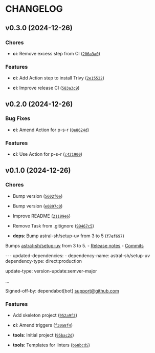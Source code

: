 # CHANGELOG


## v0.3.0 (2024-12-26)

### Chores

- **ci**: Remove excess step from CI
  ([`206a3a0`](https://github.com/stuartellis/copier-sve-python/commit/206a3a094c5febd4291fc8e1c973ce1a77eb6edb))

### Features

- **ci**: Add Action step to install Trivy
  ([`2e15522`](https://github.com/stuartellis/copier-sve-python/commit/2e155225f63ceabd3d6f964dac075fe7b68d3754))

- **ci**: Improve release CI
  ([`583a3c9`](https://github.com/stuartellis/copier-sve-python/commit/583a3c9552a22a48b575a4c270d27c2062967920))


## v0.2.0 (2024-12-26)

### Bug Fixes

- **ci**: Amend Action for p-s-r
  ([`0e8624d`](https://github.com/stuartellis/copier-sve-python/commit/0e8624dc2080a0015a2cef224146eab6cb433c89))

### Features

- **ci**: Use Action for p-s-r
  ([`c421900`](https://github.com/stuartellis/copier-sve-python/commit/c4219004e6ad6833955ed558d6841c5d6858a1fc))


## v0.1.0 (2024-12-26)

### Chores

- Bump version
  ([`5602f0e`](https://github.com/stuartellis/copier-sve-python/commit/5602f0ee94c13cc0788eda1f8331ecf947a51fd5))

- Bump version
  ([`e0897c0`](https://github.com/stuartellis/copier-sve-python/commit/e0897c0e170ba654c0d7c36e17b9cd516d87f16d))

- Improve README
  ([`21189e6`](https://github.com/stuartellis/copier-sve-python/commit/21189e682707fe427155584c670b6da33332fc5c))

- Remove Task from .gitignore
  ([`99467c5`](https://github.com/stuartellis/copier-sve-python/commit/99467c5fc113400d9b01f0247309b0e2450e8a7d))

- **deps**: Bump astral-sh/setup-uv from 3 to 5
  ([`f7ef697`](https://github.com/stuartellis/copier-sve-python/commit/f7ef697932a9e654b6bb0acf2555eb4cd47342be))

Bumps [astral-sh/setup-uv](https://github.com/astral-sh/setup-uv) from 3 to 5. - [Release
  notes](https://github.com/astral-sh/setup-uv/releases) -
  [Commits](https://github.com/astral-sh/setup-uv/compare/v3...v5)

--- updated-dependencies: - dependency-name: astral-sh/setup-uv dependency-type: direct:production

update-type: version-update:semver-major

...

Signed-off-by: dependabot[bot] <support@github.com>

### Features

- Add skeleton project
  ([`952a9f3`](https://github.com/stuartellis/copier-sve-python/commit/952a9f3ba4aaf932e7fab0c09f40ce4ff2ad915b))

- **ci**: Amend triggers
  ([`f30a8f4`](https://github.com/stuartellis/copier-sve-python/commit/f30a8f4b1d2b5c2f1f058085ca2d8c7839878b5f))

- **tools**: Initial project
  ([`95bac2d`](https://github.com/stuartellis/copier-sve-python/commit/95bac2da96cf39d29fe63cab0dee86d981034a93))

- **tools**: Templates for linters
  ([`b68bcd5`](https://github.com/stuartellis/copier-sve-python/commit/b68bcd5fa45e31c264963b21ff100b3bdcc0d018))

